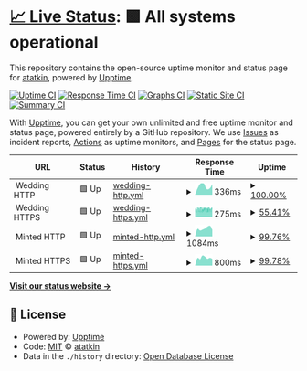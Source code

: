 # [📈 Live Status](https://atatkin.github.io/milos-uptime): <!--live status--> **🟩 All systems operational**

This repository contains the open-source uptime monitor and status page for [atatkin](https://atatkin.github.io/milos-uptime), powered by [Upptime](https://github.com/upptime/upptime).

[![Uptime CI](https://github.com/atatkin/milos-uptime/workflows/Uptime%20CI/badge.svg)](https://github.com/atatkin/milos-uptime/actions?query=workflow%3A%22Uptime+CI%22)
[![Response Time CI](https://github.com/atatkin/milos-uptime/workflows/Response%20Time%20CI/badge.svg)](https://github.com/atatkin/milos-uptime/actions?query=workflow%3A%22Response+Time+CI%22)
[![Graphs CI](https://github.com/atatkin/milos-uptime/workflows/Graphs%20CI/badge.svg)](https://github.com/atatkin/milos-uptime/actions?query=workflow%3A%22Graphs+CI%22)
[![Static Site CI](https://github.com/atatkin/milos-uptime/workflows/Static%20Site%20CI/badge.svg)](https://github.com/atatkin/milos-uptime/actions?query=workflow%3A%22Static+Site+CI%22)
[![Summary CI](https://github.com/atatkin/milos-uptime/workflows/Summary%20CI/badge.svg)](https://github.com/atatkin/milos-uptime/actions?query=workflow%3A%22Summary+CI%22)

With [Upptime](https://upptime.js.org), you can get your own unlimited and free uptime monitor and status page, powered entirely by a GitHub repository. We use [Issues](https://github.com/atatkin/milos-uptime/issues) as incident reports, [Actions](https://github.com/atatkin/milos-uptime/actions) as uptime monitors, and [Pages](https://atatkin.github.io/milos-uptime) for the status page.

<!--start: status pages-->
<!-- This summary is generated by Upptime (https://github.com/upptime/upptime) -->
<!-- Do not edit this manually, your changes will be overwritten -->
<!-- prettier-ignore -->
| URL | Status | History | Response Time | Uptime |
| --- | ------ | ------- | ------------- | ------ |
| <img alt="" src="https://favicons.githubusercontent.com/null" height="13"> Wedding HTTP | 🟩 Up | [wedding-http.yml](https://github.com/atatkin/milos-uptime/commits/HEAD/history/wedding-http.yml) | <details><summary><img alt="Response time graph" src="./graphs/wedding-http/response-time-week.png" height="20"> 336ms</summary><br><a href="https://atatkin.github.io/milos-uptime/history/wedding-http"><img alt="Response time 377" src="https://img.shields.io/endpoint?url=https%3A%2F%2Fraw.githubusercontent.com%2Fatatkin%2Fmilos-uptime%2FHEAD%2Fapi%2Fwedding-http%2Fresponse-time.json"></a><br><a href="https://atatkin.github.io/milos-uptime/history/wedding-http"><img alt="24-hour response time 404" src="https://img.shields.io/endpoint?url=https%3A%2F%2Fraw.githubusercontent.com%2Fatatkin%2Fmilos-uptime%2FHEAD%2Fapi%2Fwedding-http%2Fresponse-time-day.json"></a><br><a href="https://atatkin.github.io/milos-uptime/history/wedding-http"><img alt="7-day response time 336" src="https://img.shields.io/endpoint?url=https%3A%2F%2Fraw.githubusercontent.com%2Fatatkin%2Fmilos-uptime%2FHEAD%2Fapi%2Fwedding-http%2Fresponse-time-week.json"></a><br><a href="https://atatkin.github.io/milos-uptime/history/wedding-http"><img alt="30-day response time 349" src="https://img.shields.io/endpoint?url=https%3A%2F%2Fraw.githubusercontent.com%2Fatatkin%2Fmilos-uptime%2FHEAD%2Fapi%2Fwedding-http%2Fresponse-time-month.json"></a><br><a href="https://atatkin.github.io/milos-uptime/history/wedding-http"><img alt="1-year response time 377" src="https://img.shields.io/endpoint?url=https%3A%2F%2Fraw.githubusercontent.com%2Fatatkin%2Fmilos-uptime%2FHEAD%2Fapi%2Fwedding-http%2Fresponse-time-year.json"></a></details> | <details><summary><a href="https://atatkin.github.io/milos-uptime/history/wedding-http">100.00%</a></summary><a href="https://atatkin.github.io/milos-uptime/history/wedding-http"><img alt="All-time uptime 99.99%" src="https://img.shields.io/endpoint?url=https%3A%2F%2Fraw.githubusercontent.com%2Fatatkin%2Fmilos-uptime%2FHEAD%2Fapi%2Fwedding-http%2Fuptime.json"></a><br><a href="https://atatkin.github.io/milos-uptime/history/wedding-http"><img alt="24-hour uptime 100.00%" src="https://img.shields.io/endpoint?url=https%3A%2F%2Fraw.githubusercontent.com%2Fatatkin%2Fmilos-uptime%2FHEAD%2Fapi%2Fwedding-http%2Fuptime-day.json"></a><br><a href="https://atatkin.github.io/milos-uptime/history/wedding-http"><img alt="7-day uptime 100.00%" src="https://img.shields.io/endpoint?url=https%3A%2F%2Fraw.githubusercontent.com%2Fatatkin%2Fmilos-uptime%2FHEAD%2Fapi%2Fwedding-http%2Fuptime-week.json"></a><br><a href="https://atatkin.github.io/milos-uptime/history/wedding-http"><img alt="30-day uptime 100.00%" src="https://img.shields.io/endpoint?url=https%3A%2F%2Fraw.githubusercontent.com%2Fatatkin%2Fmilos-uptime%2FHEAD%2Fapi%2Fwedding-http%2Fuptime-month.json"></a><br><a href="https://atatkin.github.io/milos-uptime/history/wedding-http"><img alt="1-year uptime 99.99%" src="https://img.shields.io/endpoint?url=https%3A%2F%2Fraw.githubusercontent.com%2Fatatkin%2Fmilos-uptime%2FHEAD%2Fapi%2Fwedding-http%2Fuptime-year.json"></a></details>
| <img alt="" src="https://favicons.githubusercontent.com/null" height="13"> Wedding HTTPS | 🟩 Up | [wedding-https.yml](https://github.com/atatkin/milos-uptime/commits/HEAD/history/wedding-https.yml) | <details><summary><img alt="Response time graph" src="./graphs/wedding-https/response-time-week.png" height="20"> 275ms</summary><br><a href="https://atatkin.github.io/milos-uptime/history/wedding-https"><img alt="Response time 288" src="https://img.shields.io/endpoint?url=https%3A%2F%2Fraw.githubusercontent.com%2Fatatkin%2Fmilos-uptime%2FHEAD%2Fapi%2Fwedding-https%2Fresponse-time.json"></a><br><a href="https://atatkin.github.io/milos-uptime/history/wedding-https"><img alt="24-hour response time 308" src="https://img.shields.io/endpoint?url=https%3A%2F%2Fraw.githubusercontent.com%2Fatatkin%2Fmilos-uptime%2FHEAD%2Fapi%2Fwedding-https%2Fresponse-time-day.json"></a><br><a href="https://atatkin.github.io/milos-uptime/history/wedding-https"><img alt="7-day response time 275" src="https://img.shields.io/endpoint?url=https%3A%2F%2Fraw.githubusercontent.com%2Fatatkin%2Fmilos-uptime%2FHEAD%2Fapi%2Fwedding-https%2Fresponse-time-week.json"></a><br><a href="https://atatkin.github.io/milos-uptime/history/wedding-https"><img alt="30-day response time 274" src="https://img.shields.io/endpoint?url=https%3A%2F%2Fraw.githubusercontent.com%2Fatatkin%2Fmilos-uptime%2FHEAD%2Fapi%2Fwedding-https%2Fresponse-time-month.json"></a><br><a href="https://atatkin.github.io/milos-uptime/history/wedding-https"><img alt="1-year response time 288" src="https://img.shields.io/endpoint?url=https%3A%2F%2Fraw.githubusercontent.com%2Fatatkin%2Fmilos-uptime%2FHEAD%2Fapi%2Fwedding-https%2Fresponse-time-year.json"></a></details> | <details><summary><a href="https://atatkin.github.io/milos-uptime/history/wedding-https">55.41%</a></summary><a href="https://atatkin.github.io/milos-uptime/history/wedding-https"><img alt="All-time uptime 98.65%" src="https://img.shields.io/endpoint?url=https%3A%2F%2Fraw.githubusercontent.com%2Fatatkin%2Fmilos-uptime%2FHEAD%2Fapi%2Fwedding-https%2Fuptime.json"></a><br><a href="https://atatkin.github.io/milos-uptime/history/wedding-https"><img alt="24-hour uptime 48.71%" src="https://img.shields.io/endpoint?url=https%3A%2F%2Fraw.githubusercontent.com%2Fatatkin%2Fmilos-uptime%2FHEAD%2Fapi%2Fwedding-https%2Fuptime-day.json"></a><br><a href="https://atatkin.github.io/milos-uptime/history/wedding-https"><img alt="7-day uptime 55.41%" src="https://img.shields.io/endpoint?url=https%3A%2F%2Fraw.githubusercontent.com%2Fatatkin%2Fmilos-uptime%2FHEAD%2Fapi%2Fwedding-https%2Fuptime-week.json"></a><br><a href="https://atatkin.github.io/milos-uptime/history/wedding-https"><img alt="30-day uptime 89.10%" src="https://img.shields.io/endpoint?url=https%3A%2F%2Fraw.githubusercontent.com%2Fatatkin%2Fmilos-uptime%2FHEAD%2Fapi%2Fwedding-https%2Fuptime-month.json"></a><br><a href="https://atatkin.github.io/milos-uptime/history/wedding-https"><img alt="1-year uptime 98.65%" src="https://img.shields.io/endpoint?url=https%3A%2F%2Fraw.githubusercontent.com%2Fatatkin%2Fmilos-uptime%2FHEAD%2Fapi%2Fwedding-https%2Fuptime-year.json"></a></details>
| <img alt="" src="https://favicons.githubusercontent.com/null" height="13"> Minted HTTP | 🟩 Up | [minted-http.yml](https://github.com/atatkin/milos-uptime/commits/HEAD/history/minted-http.yml) | <details><summary><img alt="Response time graph" src="./graphs/minted-http/response-time-week.png" height="20"> 1084ms</summary><br><a href="https://atatkin.github.io/milos-uptime/history/minted-http"><img alt="Response time 955" src="https://img.shields.io/endpoint?url=https%3A%2F%2Fraw.githubusercontent.com%2Fatatkin%2Fmilos-uptime%2FHEAD%2Fapi%2Fminted-http%2Fresponse-time.json"></a><br><a href="https://atatkin.github.io/milos-uptime/history/minted-http"><img alt="24-hour response time 1189" src="https://img.shields.io/endpoint?url=https%3A%2F%2Fraw.githubusercontent.com%2Fatatkin%2Fmilos-uptime%2FHEAD%2Fapi%2Fminted-http%2Fresponse-time-day.json"></a><br><a href="https://atatkin.github.io/milos-uptime/history/minted-http"><img alt="7-day response time 1084" src="https://img.shields.io/endpoint?url=https%3A%2F%2Fraw.githubusercontent.com%2Fatatkin%2Fmilos-uptime%2FHEAD%2Fapi%2Fminted-http%2Fresponse-time-week.json"></a><br><a href="https://atatkin.github.io/milos-uptime/history/minted-http"><img alt="30-day response time 1073" src="https://img.shields.io/endpoint?url=https%3A%2F%2Fraw.githubusercontent.com%2Fatatkin%2Fmilos-uptime%2FHEAD%2Fapi%2Fminted-http%2Fresponse-time-month.json"></a><br><a href="https://atatkin.github.io/milos-uptime/history/minted-http"><img alt="1-year response time 955" src="https://img.shields.io/endpoint?url=https%3A%2F%2Fraw.githubusercontent.com%2Fatatkin%2Fmilos-uptime%2FHEAD%2Fapi%2Fminted-http%2Fresponse-time-year.json"></a></details> | <details><summary><a href="https://atatkin.github.io/milos-uptime/history/minted-http">99.76%</a></summary><a href="https://atatkin.github.io/milos-uptime/history/minted-http"><img alt="All-time uptime 99.72%" src="https://img.shields.io/endpoint?url=https%3A%2F%2Fraw.githubusercontent.com%2Fatatkin%2Fmilos-uptime%2FHEAD%2Fapi%2Fminted-http%2Fuptime.json"></a><br><a href="https://atatkin.github.io/milos-uptime/history/minted-http"><img alt="24-hour uptime 98.33%" src="https://img.shields.io/endpoint?url=https%3A%2F%2Fraw.githubusercontent.com%2Fatatkin%2Fmilos-uptime%2FHEAD%2Fapi%2Fminted-http%2Fuptime-day.json"></a><br><a href="https://atatkin.github.io/milos-uptime/history/minted-http"><img alt="7-day uptime 99.76%" src="https://img.shields.io/endpoint?url=https%3A%2F%2Fraw.githubusercontent.com%2Fatatkin%2Fmilos-uptime%2FHEAD%2Fapi%2Fminted-http%2Fuptime-week.json"></a><br><a href="https://atatkin.github.io/milos-uptime/history/minted-http"><img alt="30-day uptime 99.95%" src="https://img.shields.io/endpoint?url=https%3A%2F%2Fraw.githubusercontent.com%2Fatatkin%2Fmilos-uptime%2FHEAD%2Fapi%2Fminted-http%2Fuptime-month.json"></a><br><a href="https://atatkin.github.io/milos-uptime/history/minted-http"><img alt="1-year uptime 99.72%" src="https://img.shields.io/endpoint?url=https%3A%2F%2Fraw.githubusercontent.com%2Fatatkin%2Fmilos-uptime%2FHEAD%2Fapi%2Fminted-http%2Fuptime-year.json"></a></details>
| <img alt="" src="https://favicons.githubusercontent.com/null" height="13"> Minted HTTPS | 🟩 Up | [minted-https.yml](https://github.com/atatkin/milos-uptime/commits/HEAD/history/minted-https.yml) | <details><summary><img alt="Response time graph" src="./graphs/minted-https/response-time-week.png" height="20"> 800ms</summary><br><a href="https://atatkin.github.io/milos-uptime/history/minted-https"><img alt="Response time 687" src="https://img.shields.io/endpoint?url=https%3A%2F%2Fraw.githubusercontent.com%2Fatatkin%2Fmilos-uptime%2FHEAD%2Fapi%2Fminted-https%2Fresponse-time.json"></a><br><a href="https://atatkin.github.io/milos-uptime/history/minted-https"><img alt="24-hour response time 746" src="https://img.shields.io/endpoint?url=https%3A%2F%2Fraw.githubusercontent.com%2Fatatkin%2Fmilos-uptime%2FHEAD%2Fapi%2Fminted-https%2Fresponse-time-day.json"></a><br><a href="https://atatkin.github.io/milos-uptime/history/minted-https"><img alt="7-day response time 800" src="https://img.shields.io/endpoint?url=https%3A%2F%2Fraw.githubusercontent.com%2Fatatkin%2Fmilos-uptime%2FHEAD%2Fapi%2Fminted-https%2Fresponse-time-week.json"></a><br><a href="https://atatkin.github.io/milos-uptime/history/minted-https"><img alt="30-day response time 744" src="https://img.shields.io/endpoint?url=https%3A%2F%2Fraw.githubusercontent.com%2Fatatkin%2Fmilos-uptime%2FHEAD%2Fapi%2Fminted-https%2Fresponse-time-month.json"></a><br><a href="https://atatkin.github.io/milos-uptime/history/minted-https"><img alt="1-year response time 687" src="https://img.shields.io/endpoint?url=https%3A%2F%2Fraw.githubusercontent.com%2Fatatkin%2Fmilos-uptime%2FHEAD%2Fapi%2Fminted-https%2Fresponse-time-year.json"></a></details> | <details><summary><a href="https://atatkin.github.io/milos-uptime/history/minted-https">99.78%</a></summary><a href="https://atatkin.github.io/milos-uptime/history/minted-https"><img alt="All-time uptime 99.80%" src="https://img.shields.io/endpoint?url=https%3A%2F%2Fraw.githubusercontent.com%2Fatatkin%2Fmilos-uptime%2FHEAD%2Fapi%2Fminted-https%2Fuptime.json"></a><br><a href="https://atatkin.github.io/milos-uptime/history/minted-https"><img alt="24-hour uptime 98.44%" src="https://img.shields.io/endpoint?url=https%3A%2F%2Fraw.githubusercontent.com%2Fatatkin%2Fmilos-uptime%2FHEAD%2Fapi%2Fminted-https%2Fuptime-day.json"></a><br><a href="https://atatkin.github.io/milos-uptime/history/minted-https"><img alt="7-day uptime 99.78%" src="https://img.shields.io/endpoint?url=https%3A%2F%2Fraw.githubusercontent.com%2Fatatkin%2Fmilos-uptime%2FHEAD%2Fapi%2Fminted-https%2Fuptime-week.json"></a><br><a href="https://atatkin.github.io/milos-uptime/history/minted-https"><img alt="30-day uptime 99.95%" src="https://img.shields.io/endpoint?url=https%3A%2F%2Fraw.githubusercontent.com%2Fatatkin%2Fmilos-uptime%2FHEAD%2Fapi%2Fminted-https%2Fuptime-month.json"></a><br><a href="https://atatkin.github.io/milos-uptime/history/minted-https"><img alt="1-year uptime 99.80%" src="https://img.shields.io/endpoint?url=https%3A%2F%2Fraw.githubusercontent.com%2Fatatkin%2Fmilos-uptime%2FHEAD%2Fapi%2Fminted-https%2Fuptime-year.json"></a></details>

<!--end: status pages-->

[**Visit our status website →**](https://atatkin.github.io/milos-uptime)

## 📄 License

- Powered by: [Upptime](https://github.com/upptime/upptime)
- Code: [MIT](./LICENSE) © [atatkin](https://atatkin.github.io/milos-uptime)
- Data in the `./history` directory: [Open Database License](https://opendatacommons.org/licenses/odbl/1-0/)
